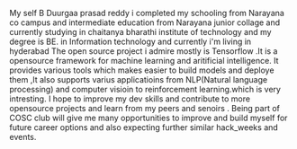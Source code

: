 My self B Duurgaa prasad reddy i completed my schooling from Narayana co campus and intermediate education from Narayana junior collage and currently studying in chaitanya bharathi institute of technology and my degree is BE. in Information technology and currently i'm living in hyderabad
The open source project i admire mostly is Tensorflow  .It is a opensource framework for machine learning and aritificial intelligence. It provides various tools which makes easier to build models and deploye them ,It also supports varius applicatioins from NLP(Natural language processing) and computer visioin to reinforcement learning.which is very intresting.
I hope to improve my dev skills and contribute to more opensource projects and learn from my peers and senoirs . Being part of COSC club will give me many opportunities to improve and build myself for future career options and also expecting further similar hack_weeks and  events.     
